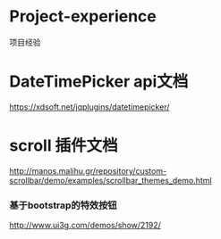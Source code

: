 # Project-experience
项目经验

# DateTimePicker api文档

https://xdsoft.net/jqplugins/datetimepicker/

# scroll 插件文档

http://manos.malihu.gr/repository/custom-scrollbar/demo/examples/scrollbar_themes_demo.html

### 基于bootstrap的特效按钮

http://www.ui3g.com/demos/show/2192/
